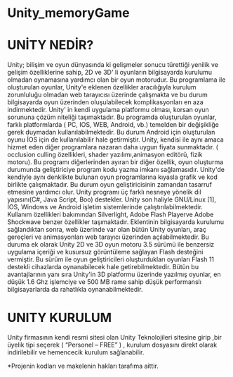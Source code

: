 # Unity_memoryGame

# UNİTY NEDİR?
 
Unity; bilişim ve oyun dünyasında ki gelişmeler sonucu türettiği yenilik ve gelişim özelliklerine sahip, 2D ve 3D' li oyunların bilgisayarda kurulumu olmadan oynamasına yardımcı olan bir oyun motorudur. Bu programlama ile oluşturulan oyunlar, Unity'e eklenen özellikler aracılığıyla kurulum zorunluluğu olmadan web tarayıcısı üzerinde çalışmakta ve bu durum bilgisayarda oyun üzerinden oluşulabilecek komplikasyonları en aza indirmektedir.
Unity' in kendi uygulama platformu olması, korsan oyun sorununa çözüm niteliği taşımaktadır. Bu programda oluşturulan oyunlar, farklı platformlarda ( PC, IOS, WEB, Android, vb.) temelden bir değişikliğe gerek duymadan kullanılabilmektedir. Bu durum Android için oluşturulan oyunu İOS için de kullanılabilir hale getirmiştir.
Unity, kendisi ile aynı amaca hizmet eden diğer programlara nazaran daha uygun fiyata sunmaktadır. ( occlusion culling özellikleri, shader yazılımı,animasyon editörü, fizik motoru). Bu programı diğerlerinden ayıran bir diğer özellik, oyun oluşturma durumunda geliştiriciye program kodu yazma imkanı sağlamasıdır.
Unity'de kendiyle aynı denklikte bulunan oyun programlarına kıyasla grafik ve kod birlikte çalışmaktadır. Bu durum oyun geliştiricisinin zamandan tasarruf etmesine yardımcı olur.
Unity programı üç farklı nesneye yönelik dil yapısını(C#, Java Script, Boo) destekler. Unity son haliyle GNU/Linux [1], İOS, Windows ve Android işletim sistemlerinde çalıştırılabilmektedir.
Kullanım özellikleri bakımından Silverlight, Adobe Flash Playerve Adobe Shockwave benzer özellikler taşımaktadır. Eklentinin bilgisayarda kurulumu sağlandıktan sonra, web üzerinde var olan bütün Unity oyunları, araç gereçleri ve animasyonları web tarayıcı üzerinden açılabilmektedir. Bu duruma ek olarak Unity 2D ve 3D oyun motoru 3.5 sürümü ile benzersiz uygulama içeriği ve kusursuz görüntüleme sağlayan Flash desteğini vermiştir. Bu sürüm ile oyun geliştiricileri oluşturdukları oyunları Flash 11 destekli cihazlarda oynanabilecek hale getirebilmektedir.
Bütün bu avantajlarının yanı sıra Unity'in 3D platformu üzerinde yazılmış oyunlar, en düşük 1.6 Ghz işlemciye ve 500 MB rame sahip düşük performanslı bilgisayarlarda da rahatlıkla oynanabilmektedir.


# UNITY KURULUM 

Unity firmasının kendi resmi sitesi olan Unity Teknolojileri sitesine girip ,bir üyelik tipi seçerek ( “Personel – FREE” ) , kurulum dosyasını direkt olarak indirilebilir ve hemencecik kurulum sağlanabilir.






*Projenin kodları ve makelenin hakları tarafıma aittir.
